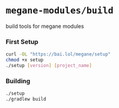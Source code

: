 # `megane-modules/build`
build tools for megane modules

### First Setup
```sh
curl -OL "https://bai.lol/megane/setup"
chmod +x setup
./setup [version] [project_name]
```

### Building
```sh
./setup
./gradlew build
```
